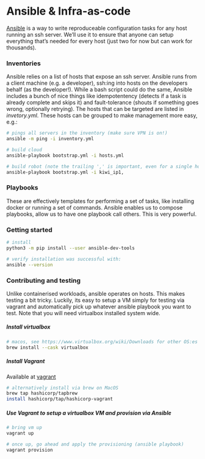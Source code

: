 # Ansible & Infra-as-code

[Ansible](https://www.ansible.com/) is a way to write reproduceable configuration tasks for any host running an ssh server. We’ll use it to ensure that anyone can setup everything that’s needed for every host (just two for now but can work for thousands).

### Inventories

Ansible relies on a list of hosts that expose an ssh server. Ansible runs from a client machine (e.g. a developer), ssh:ing into hosts on the developers behalf (as the developer!). While a bash script could do the same, Ansible includes a bunch of nice things like idempotentency (detects if a task is already complete and skips it) and fault-tolerance (shouts if something goes wrong, optionally retrying). The hosts that can be targeted are listed in _invetory.yml_. These hosts can be grouped to make management more easy, e.g.:

```bash
# pings all servers in the inventory (make sure VPN is on!)
ansible -m ping -i inventory.yml

# build cloud
ansible-playbook bootstrap.yml -i hosts.yml

# build robot (note the trailing ',' is important, even for a single host, and replace kiwi_ip1 with an ip address!)
ansible-playbook bootstrap.yml -i kiwi_ip1,
```

### Playbooks

These are effectively templates for performing a set of tasks, like installing docker or running a set of commands. Ansible enables us to compose playbooks, allow us to have one playbook call others. This is very powerful.

### Getting started

```bash
# install
python3 -m pip install --user ansible-dev-tools

# verify installation was successful with:
ansible --version
```

### Contributing and testing

Unlike containerised workloads, ansible operates on hosts. This makes testing a bit tricky. Luckily, its easy to setup a VM simply for testing via vagrant and automatically pick up whatever ansible playbook you want to test. Note that you will need virtualbox installed system wide.

##### Install virtualbox

```bash
# macos, see https://www.virtualbox.org/wiki/Downloads for other OS:es
brew install --cask virtualbox
```

##### Install Vagrant

Available at [vagrant](https://developer.hashicorp.com/vagrant/install)

```bash
# alternatively install via brew on MacOS
brew tap hashicorp/tapbrew
install hashicorp/tap/hashicorp-vagrant
```

##### Use Vagrant to setup a virtualbox VM and provision via Ansible

```bash
# bring vm up
vagrant up

# once up, go ahead and apply the provisioning (ansible playbook)
vagrant provision
```
